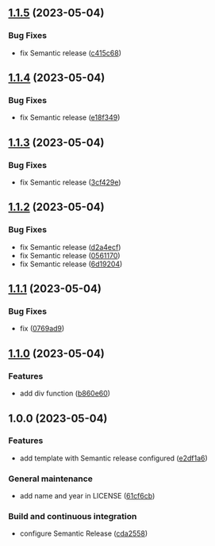 ## [1.1.5](https://github.com/FilippoVissani/cargo-semantic-release-template/compare/1.1.4...1.1.5) (2023-05-04)


### Bug Fixes

* fix Semantic release ([c415c68](https://github.com/FilippoVissani/cargo-semantic-release-template/commit/c415c68fb71afc588d2af0b3182d12ba407c0187))

## [1.1.4](https://github.com/FilippoVissani/cargo-semantic-release-template/compare/1.1.3...1.1.4) (2023-05-04)


### Bug Fixes

* fix Semantic release ([e18f349](https://github.com/FilippoVissani/cargo-semantic-release-template/commit/e18f34948fc35232e76d96feb8557db2ed551cb2))

## [1.1.3](https://github.com/FilippoVissani/cargo-semantic-release-template/compare/1.1.2...1.1.3) (2023-05-04)


### Bug Fixes

* fix Semantic release ([3cf429e](https://github.com/FilippoVissani/cargo-semantic-release-template/commit/3cf429e150ed74345f660c76a13325f58b7471a3))

## [1.1.2](https://github.com/FilippoVissani/cargo-semantic-release-template/compare/1.1.1...1.1.2) (2023-05-04)


### Bug Fixes

* fix Semantic release ([d2a4ecf](https://github.com/FilippoVissani/cargo-semantic-release-template/commit/d2a4ecfa9bf2e0cbd4746696c28985d837499133))
* fix Semantic release ([0561170](https://github.com/FilippoVissani/cargo-semantic-release-template/commit/0561170ffe35082638c83850f253ecb638501693))
* fix Semantic release ([6d19204](https://github.com/FilippoVissani/cargo-semantic-release-template/commit/6d192044e9f1882ad80defc80693d71c585605ef))

## [1.1.1](https://github.com/FilippoVissani/cargo-semantic-release-template/compare/1.1.0...1.1.1) (2023-05-04)


### Bug Fixes

* fix ([0769ad9](https://github.com/FilippoVissani/cargo-semantic-release-template/commit/0769ad92183128acd09cad769fda70930bd01d19))

## [1.1.0](https://github.com/FilippoVissani/cargo-semantic-release-template/compare/1.0.0...1.1.0) (2023-05-04)


### Features

* add div function ([b860e60](https://github.com/FilippoVissani/cargo-semantic-release-template/commit/b860e600ea1a43b0bb47e81b8f9a2ef223338e56))

## 1.0.0 (2023-05-04)


### Features

* add template with Semantic release configured ([e2df1a6](https://github.com/FilippoVissani/cargo-semantic-release-template/commit/e2df1a61db88a78082510bf62892284df16f9f29))


### General maintenance

* add name and year in LICENSE ([61cf6cb](https://github.com/FilippoVissani/cargo-semantic-release-template/commit/61cf6cba24082862a050ecaf644a6a390dec67e9))


### Build and continuous integration

* configure Semantic Release ([cda2558](https://github.com/FilippoVissani/cargo-semantic-release-template/commit/cda2558c257920f7b01b119316fb3de4887df5f9))
